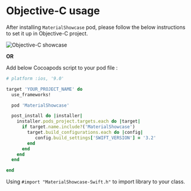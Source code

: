 # Objective-C usage

After installing `MaterialShowcase` pod, please follow the below instructions to set it up in Objective-C project.

![Objective-C showcase](https://raw.githubusercontent.com/Husseinhj/material-showcase-ios/fix/objc_property/art/ObjectiveCSupportScreenshot.png)

**OR**

Add below Cocoapods script to your pod file :

``` ruby
# platform :ios, '9.0'

target 'YOUR_PROJECT_NAME' do
  use_frameworks!

  pod 'MaterialShowcase'

  post_install do |installer|
    installer.pods_project.targets.each do |target|
      if target.name.include?('MaterialShowcase')
        target.build_configurations.each do |config|
           config.build_settings['SWIFT_VERSION'] = '3.2'
        end
      end
    end
  end

end
```

Using `#import "MaterialShowcase-Swift.h"` to import library to your class.
